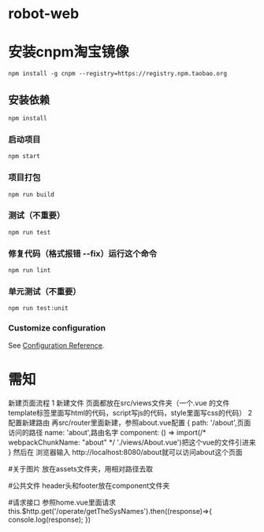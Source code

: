 # robot-web

# 安装cnpm淘宝镜像
```
npm install -g cnpm --registry=https://registry.npm.taobao.org
```

## 安装依赖
```
npm install
```

### 启动项目
```
npm start
```

### 项目打包
```
npm run build
```

### 测试（不重要）
```
npm run test
```

### 修复代码（格式报错 --fix）运行这个命令
```
npm run lint
```

### 单元测试（不重要）
```
npm run test:unit
```

### Customize configuration
See [Configuration Reference](https://cli.vuejs.org/config/).

# 需知

新建页面流程
1 新建文件
    页面都放在src/views文件夹（一个.vue 的文件template标签里面写html的代码，script写js的代码，style里面写css的代码）
2 配置新建路由
    再src/router里面新建，参照about.vue配置
    {
      path: '/about',页面访问的路径
      name: 'about',路由名字
      component: () => import(/* webpackChunkName: "about" */ './views/About.vue')把这个vue的文件引进来
    }
然后在 浏览器输入 http://localhost:8080/about就可以访问about这个页面


#关于图片
放在assets文件夹，用相对路径去取

#公共文件
header头和footer放在component文件夹

#请求接口
参照home.vue里面请求 
this.$http.get('/operate/getTheSysNames').then((response)=>{
        console.log(response);
})

